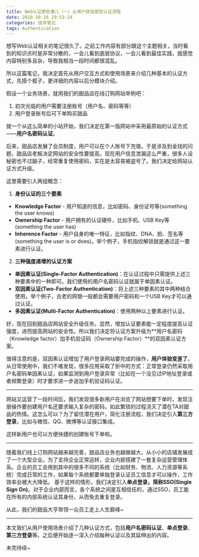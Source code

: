 ```yaml
---
title: Web认证那些事儿（一）从用户体验感受认证流程
date: 2018-10-16 19:53:24
categories: 技术笔记
tags: Authentication
---
```


想写Web认证相关的笔记很久了。之前工作内容有部分跟这个主题相关，当时看到的知识点时是非常分散的，一会儿看到底层协议，一会儿看到最佳实践，就感觉内容特别多且杂，导致我相当一段时间都很混乱。

所以这篇笔记，我决定首先从用户交互方式和使用场景来介绍几种基本的认证方式，先搭个框子，更详细的内容以后分模块介绍。
 
假设一个业务场景，就用我们的甜品店在线订购网站举例吧：

1. 初次光临的用户需要注册账号（用户名、密码等等）
2. 用户登录账号后可下单购买甜品

就一个从这么简单的小站开始，我们决定在第一版网站中采用最原始的认证方式——**用户名密码认证**。

<!--more-->

后来，甜品店发展了会员制度，用户可以在个人账号下充值，于是涉及到金钱的问题，甜品店老板决定网站的安全性要提高。现在用户信息泄漏这么严重，很多人设秘密也不过脑子，经常重复使用密码，实在是太容易被盗号了。我们决定给网站认证方式升级。

这里需要引入两组概念：

1. **身份认证的三个要素**

* **Knowledge Factor** - 用户知道的信息，比如密码、身份证号等(something the user knows)
* **Ownership Factor** - 用户拥有的认证硬件，比如手机、USB Key等(something the user has)
* **Inherence Factor** - 用户自身的唯一特征，比如指纹、DNA、脸、签名等(something the user is or does)。举个例子，手机指纹解锁就是通过这一要素进行认证。

2. **三种强度递增的认证方案**

* **单因素认证(Single-Factor Authentication)**：在认证过程中只需提供上述三种要素中的一种即可。我们使用的用户名密码认证就属于单因素认证。
* **双因素认证(Two-Factor Authentication)**：将上述三种要素的其中两种结合使用。举个例子，古老的网银一般都会需要用户密码和一个USB Key才可以通过认证。
* **多因素认证(Multi-Factor Authentication)**：使用两种以上要素进行认证。

好，现在回到甜品店网站安全升级任务。显然，增加认证要素能一定程度提高认证强度，进而提高网站的安全性。所以我们决定将认证方案升级为**用户名密码（Knowledge factor）加手机验证码（Ownership Factor）**的双因素认证方案。

值得注意的是，双因素认证增加了用户登录网站要完成的操作，**用户体验变差了**。从日常使用中，我们不难发现，很多应用采取了折中的方式：正常登录仍然采取用户名密码单因素认证，如果监测到用户登录异常（比如在一个没见过IP地址登录或者频繁登录）时才要求进一步追加手机验证码认证。

---

网站又运营了一段时间后，我们发现很多新用户在浏览了网站想要下单时，发现注册操作要创建用户名还要求输入复杂的密码，如此繁琐的过程浇灭了潜在TA对甜品的热情。这怎么可以？为了留住潜在用户，简化注册流程，我们决定引入**第三方登录**，比如与微信、QQ、微博等认证接口集成。

这样新用户也可以方便快捷的创建账号下单啦。

---

随着我们线上订购网站越来越完善，甜品店业务也越做越大，从小小的店铺发展成了一个大型企业。为了支持企业正常运转，企业内部搭建了一套复杂运营管理体系。企业的员工会用到其中的很多不同的系统（比如财务、物流、人力资源等系统）完成日常的工作，如果每个系统都要单独登录认证员工信息才可以操作，工作效率会被大大降低。
基于这样的情形，我们决定引入**单点登录，简称SSO(Single Sign On)**。对于企业内部而言，各个系统之间是互相信任的，通过SSO，员工能在所有的内部系统认证其身份，从而免去重复登录。

从此，我们的甜品大亨带领一众员工走上人生巅峰~

---

本文我们从用户使用场景介绍了几种认证方式，包括**用户名密码认证**、**单点登录**、**第三方登录**等。之后便开始逐一深入介绍每种认证以及其延伸出的内容。

未完待续~